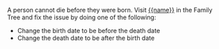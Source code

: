 A person cannot die before they were born. Visit [{{name}}](https://familysearch.org/tree/person/{{pid}}/details)
in the Family Tree and fix the issue by doing one of the following:

* Change the birth date to be before the death date
* Change the death date to be after the birth date